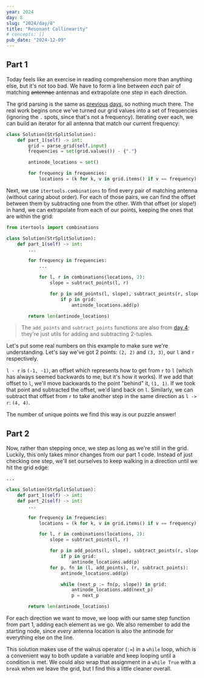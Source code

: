 ```yaml
---
year: 2024
day: 8
slug: "2024/day/8"
title: "Resonant Collinearity"
# concepts: []
pub_date: "2024-12-09"
---
```


## Part 1

Today feels like an exercise in reading comprehension more than anything else, but it's not too bad. We have to form a line between _each_ pair of matching ~~antennae~~ antennas and extrapolate one step in each direction.

The grid parsing is the same as [previous](/writeups/2024/day/4/) [days](/writeups/2024/day/6/), so nothing much there. The real work begins once we've turned our grid values into a set of frequencies (ignoring the `.` spots, since that's not a frequency). Iterating over each, we can build an iterator for all antenna that match our current frequency:

```py
class Solution(StrSplitSolution):
    def part_1(self) -> int:
        grid = parse_grid(self.input)
        frequencies = set(grid.values()) - {"."}

        antinode_locations = set()

        for frequency in frequencies:
            locations = (k for k, v in grid.items() if v == frequency)
```

Next, we use `itertools.combinations` to find every pair of matching antenna (without caring about order). For each of those pairs, we can find the offset between them by subtracting one from the other. With that offset (or slope!) in hand, we can extrapolate from each of our points, keeping the ones that are within the grid:

```py
from itertools import combinations

class Solution(StrSplitSolution):
    def part_1(self) -> int:
        ...

        for frequency in frequencies:
            ...

            for l, r in combinations(locations, 2):
                slope = subtract_points(l, r)

                for p in add_points(l, slope), subtract_points(r, slope):
                    if p in grid:
                        antinode_locations.add(p)

        return len(antinode_locations)
```

> The `add_points` and `subtract_points` functions are also from [day 4](/writeups/2024/day/4/); they're just utils for adding and subtracting 2-tuples.

Let's put some real numbers on this example to make sure we're understanding. Let's say we've got 2 points: `(2, 2)` and `(3, 3)`, our `l` and `r` respectively.

`l - r` is `(-1, -1)`, an offset which represents how to get from `r` to `l` (which has always seemed backwards to me, but it's how it works). If we add that offset to `l`, we'll move backwards to the point "behind" it, `(1, 1)`. If we took that point and subtracted the offset, we'd land back on `l`. Similarly, we can subtract that offset from `r` to take another step in the same direction as `l -> r`: `(4, 4)`.

The number of unique points we find this way is our puzzle answer!

## Part 2

Now, rather than stepping once, we step as long as we're still in the grid. Luckily, this only takes minor changes from our part 1 code. Instead of just checking one step, we'll set ourselves to keep walking in a direction until we hit the grid edge:

```py rem={4,14-16} add={5,17-22}
...

class Solution(StrSplitSolution):
    def part_1(self) -> int:
    def part_2(self) -> int:
        ...

        for frequency in frequencies:
            locations = (k for k, v in grid.items() if v == frequency)

            for l, r in combinations(locations, 2):
                slope = subtract_points(l, r)

                for p in add_points(l, slope), subtract_points(r, slope):
                    if p in grid:
                        antinode_locations.add(p)
                for p, fn in (l, add_points), (r, subtract_points):
                    antinode_locations.add(p)

                    while (next_p := fn(p, slope)) in grid:
                        antinode_locations.add(next_p)
                        p = next_p

        return len(antinode_locations)
```

For each direction we want to move, we loop with our same step function from part 1, adding each element as we go. We also remember to add the starting node, since _every_ antenna location is also the antinode for everything else on the line.

This solution makes use of the walrus operator (`:=`) in a `while` loop, which is a convenient way to both update a variable and keep looping until a condition is met. We could also wrap that assignment in a `while True` with a `break` when we leave the grid, but I find this a little cleaner overall.
